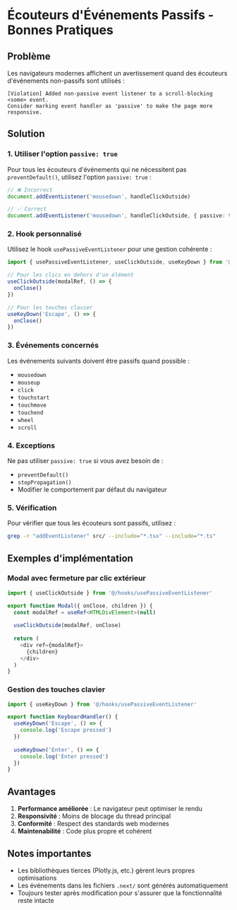 # Écouteurs d'Événements Passifs - Bonnes Pratiques

## Problème

Les navigateurs modernes affichent un avertissement quand des écouteurs d'événements non-passifs sont utilisés :

```
[Violation] Added non-passive event listener to a scroll-blocking <some> event. 
Consider marking event handler as 'passive' to make the page more responsive.
```

## Solution

### 1. Utiliser l'option `passive: true`

Pour tous les écouteurs d'événements qui ne nécessitent pas `preventDefault()`, utilisez l'option `passive: true` :

```typescript
// ❌ Incorrect
document.addEventListener('mousedown', handleClickOutside)

// ✅ Correct
document.addEventListener('mousedown', handleClickOutside, { passive: true })
```

### 2. Hook personnalisé

Utilisez le hook `usePassiveEventListener` pour une gestion cohérente :

```typescript
import { usePassiveEventListener, useClickOutside, useKeyDown } from '@/hooks/usePassiveEventListener'

// Pour les clics en dehors d'un élément
useClickOutside(modalRef, () => {
  onClose()
})

// Pour les touches clavier
useKeyDown('Escape', () => {
  onClose()
})
```

### 3. Événements concernés

Les événements suivants doivent être passifs quand possible :
- `mousedown`
- `mouseup`
- `click`
- `touchstart`
- `touchmove`
- `touchend`
- `wheel`
- `scroll`

### 4. Exceptions

Ne pas utiliser `passive: true` si vous avez besoin de :
- `preventDefault()`
- `stopPropagation()`
- Modifier le comportement par défaut du navigateur

### 5. Vérification

Pour vérifier que tous les écouteurs sont passifs, utilisez :

```bash
grep -r "addEventListener" src/ --include="*.tsx" --include="*.ts"
```

## Exemples d'implémentation

### Modal avec fermeture par clic extérieur

```typescript
import { useClickOutside } from '@/hooks/usePassiveEventListener'

export function Modal({ onClose, children }) {
  const modalRef = useRef<HTMLDivElement>(null)
  
  useClickOutside(modalRef, onClose)
  
  return (
    <div ref={modalRef}>
      {children}
    </div>
  )
}
```

### Gestion des touches clavier

```typescript
import { useKeyDown } from '@/hooks/usePassiveEventListener'

export function KeyboardHandler() {
  useKeyDown('Escape', () => {
    console.log('Escape pressed')
  })
  
  useKeyDown('Enter', () => {
    console.log('Enter pressed')
  })
}
```

## Avantages

1. **Performance améliorée** : Le navigateur peut optimiser le rendu
2. **Responsivité** : Moins de blocage du thread principal
3. **Conformité** : Respect des standards web modernes
4. **Maintenabilité** : Code plus propre et cohérent

## Notes importantes

- Les bibliothèques tierces (Plotly.js, etc.) gèrent leurs propres optimisations
- Les événements dans les fichiers `.next/` sont générés automatiquement
- Toujours tester après modification pour s'assurer que la fonctionnalité reste intacte 